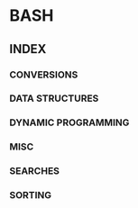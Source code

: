 # BASH

## INDEX

### CONVERSIONS

### DATA STRUCTURES

### DYNAMIC PROGRAMMING

### MISC

### SEARCHES

### SORTING
